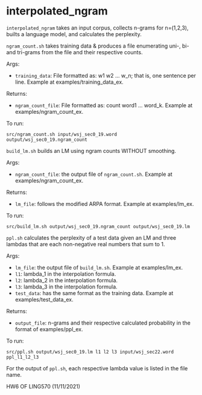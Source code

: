 # interpolated_ngram
```interpolated_ngram``` takes an input corpus, collects n-grams for n=(1,2,3), builts a language model, and calculates the perplexity. 

```ngram_count.sh``` takes training data & produces a file enumerating uni-, bi- and tri-grams from the file and their respective counts. 

Args: 
* ```training_data```: File formatted as: w1 w2 ... w_n; that is, one sentence per line. Example at examples/training_data_ex.

Returns: 
* ```ngram_count_file```: File formatted as: count word1 ... word_k. Example at examples/ngram_count_ex.

To run: 
```
src/ngram_count.sh input/wsj_sec0_19.word output/wsj_sec0_19.ngram_count
```


```build_lm.sh``` builds an LM using ngram counts WITHOUT smoothing. 

Args: 
* ```ngram_count_file```: the output file of ```ngram_count.sh```. Example at examples/ngram_count_ex.

Returns: 
* ```lm_file```: follows the modified ARPA format. Example at examples/lm_ex.

To run: 
```
src/build_lm.sh output/wsj_sec0_19.ngram_count output/wsj_sec0_19.lm
```

```ppl.sh``` calculates the perplexity of a test data given an LM and three lambdas that are each non-negative real numbers that sum to 1. 

Args: 
* ```lm_file```: the output file of ```build_lm.sh```. Example at examples/lm_ex.
* ```l1```: lambda_1 in the interpolation formula. 
* ```l2```: lambda_2 in the interpolation formula. 
* ```l3```: lambda_3 in the interpolation formula. 
* ```test_data```: has the same format as the training data. Example at examples/test_data_ex. 

Returns: 
* ```output_file```: n-grams and their respective calculated probability in the format of examples/ppl_ex. 

To run: 
```
src/ppl.sh output/wsj_sec0_19.lm l1 l2 l3 input/wsj_sec22.word ppl_l1_l2_l3
```

For the output of ```ppl.sh```, each respective lambda value is listed in the file name. 

HW6 OF LING570 (11/11/2021)
